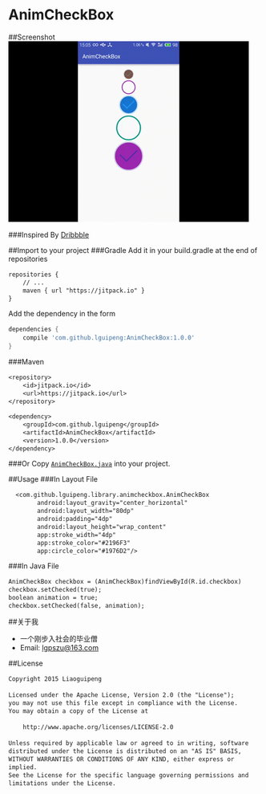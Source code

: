 # AnimCheckBox

##Screenshot
![screenshot](./art/animcheckbox.gif)

###Inspired  By [Dribbble](https://dribbble.com/shots/1631598-On-Off)

##Import to your project
###Gradle
Add it in your build.gradle at the end of repositories
```
repositories {
    // ...
    maven { url "https://jitpack.io" }
}
```
Add the dependency in the form
```groovy
dependencies {
    compile 'com.github.lguipeng:AnimCheckBox:1.0.0'
}
```
###Maven
```
<repository>
    <id>jitpack.io</id>
    <url>https://jitpack.io</url>
</repository>
```
```
<dependency>
    <groupId>com.github.lguipeng</groupId>
    <artifactId>AnimCheckBox</artifactId>
    <version>1.0.0</version>
</dependency>
```
###Or
Copy [`AnimCheckBox.java`](./library/src/main/java/com/github/lguipeng/library/animcheckbox/AnimCheckBox.java) into your project.


##Usage
###In Layout File
```
  <com.github.lguipeng.library.animcheckbox.AnimCheckBox
        android:layout_gravity="center_horizontal"
        android:layout_width="80dp"
        android:padding="4dp"
        android:layout_height="wrap_content"
        app:stroke_width="4dp"
        app:stroke_color="#2196F3"
        app:circle_color="#1976D2"/>
```
###In Java File
```
AnimCheckBox checkbox = (AnimCheckBox)findViewById(R.id.checkbox)
checkbox.setChecked(true);
boolean animation = true;
checkbox.setChecked(false, animation);
```

##关于我
- 一个刚步入社会的毕业僧
- Email: lgpszu@163.com

##License
```
Copyright 2015 Liaoguipeng

Licensed under the Apache License, Version 2.0 (the "License");
you may not use this file except in compliance with the License.
You may obtain a copy of the License at

    http://www.apache.org/licenses/LICENSE-2.0

Unless required by applicable law or agreed to in writing, software
distributed under the License is distributed on an "AS IS" BASIS,
WITHOUT WARRANTIES OR CONDITIONS OF ANY KIND, either express or implied.
See the License for the specific language governing permissions and
limitations under the License.
```


